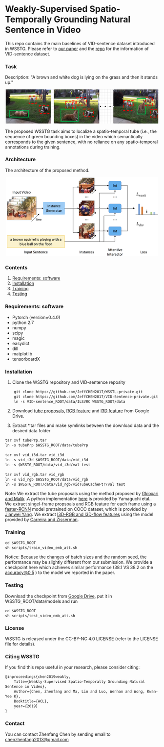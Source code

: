 # Weakly-Supervised Spatio-Temporally Grounding Natural Sentence in Video  

This repo contains the main baselines of VID-sentence dataset introduced in WSSTG.
Please refer to [our paper](https://arxiv.org/abs/1906.02549) and the [repo](https://github.com/JeffCHEN2017/VID-sentence) for the information of VID-sentence dataset.


### Task

<p align="center">
<figcaption>Description: "A brown and white dog is lying on the grass and then it stands up."</figcaption>
</p>
<p align="center">
<img src="images/task.png" alt="task" width="500px">
</p>
<p align="center">
<figcaption>The proposed WSSTG task aims to localize a spatio-temporal tube (i.e., the sequence of green bounding boxes) in the video which semantically corresponds to the given sentence, with no reliance on any spatio-temporal annotations during training.</figcaption>
</p>

### Architecture

<p align="center">
<figcaption>The architecture of the proposed method.</figcaption>
</p>
<p align="center">
<img src="images/frm.png" alt="architecture" width="500px">
</p>

### Contents
1. [Requirements: software](#requirements-software)
2. [Installation](#installation)
3. [Training](#Training)
4. [Testing](#Testing)

### Requirements: software

- Pytorch (version=0.4.0)
- python  2.7 
- numpy
- scipy
- magic
- easydict
- dill
- matplotlib
- tensorboardX


### Installation

1. Clone the WSSTG repository and VID-sentence reposity

```Shell
    git clone https://github.com/JeffCHEN2017/WSSTL-private.git
    git clone https://github.com/JeffCHEN2017/VID-Sentence-private.git
    ln -s VID-sentence_ROOT/data/ILSVRC WSSTG_ROOT/data
```
2. Download [tube proposals](https://drive.google.com/file/d/1SHwXtlb7V8PH4_60-0-VZYL-7kXEG_Wj/view?usp=sharing), [RGB feature](https://drive.google.com/file/d/1ll_AkiByvQsJTdPNVt1TH6BUPbQxjvG_/view?usp=sharing) and [I3D feature](https://drive.google.com/file/d/1SwPGweipeuREZrAXGzu7nPACy9vXNmmp/view?usp=sharing) from Google Drive.

3. Extract  *.tar files and make symlinks between the download data and the desired data folder

```Shell
tar xvf tubePrp.tar
ln -s tubePrp $WSSTG_ROOT/data/tubePrp

tar xvf vid_i3d.tar vid_i3d
ln -s vid_i3d $WSSTG_ROOT/data/vid_i3d
ln -s $WSSTG_ROOT/data/vid_i3d/val test

tar xvf vid_rgb.tar vid_rgb
ln -s vid_rgb $WSSTG_ROOT/data/vid_rgb
ln -s $WSSTG_ROOT/data/vid_rgb/vidTubeCacheFtr/val test
```

  Note: We extract the tube proposals using the method proposed by [Gkioxari and Malik](https://arxiv.org/abs/1411.6031) .A python implementation [here](ttps://www.mi.t.u-tokyo.ac.jp/projects/person_search/) is provided by Yamaguchi etal..
  We extract singel-frame propsoals and RGB feature for each frame using a [faster-RCNN](https://arxiv.org/abs/1506.01497) model pretrained on COCO dataset, which is provided by [Jianwei Yang](https://github.com/jwyang/faster-rcnn.pytorch).
  We extract [I3D-RGB and I3D-flow features](https://arxiv.org/abs/1705.07750) using the model provided by [Carreira and Zisserman](https://github.com/deepmind/kinetics-i3d.git).


### Training
```Shell
cd $WSSTG_ROOT
sh scripts/train_video_emb_att.sh
```
Notice: Because the changes of batch sizes and the random seed, the performance may be slightly different from our submission. We provide a checkpoint here which achieves similar performance (38.1 VS 38.2 on the  accuracy@0.5 ) to the model we reported in the paper.

### Testing
Download the checkpoint from [Google Drive](https://drive.google.com/file/d/1oM0J4jIbcd4SYo9T29ydk3gugoOjFCKA/view?usp=sharing), put it in  WSSTG_ROOT/data/models and run
```Shell
cd $WSSTG_ROOT
sh scripts/test_video_emb_att.sh
```

### License

WSSTG is released under the CC-BY-NC 4.0 LICENSE (refer to the LICENSE file for details).

### Citing WSSTG

If you find this repo useful in your research, please consider citing:

    @inproceedings{chen2019weakly,
        Title={Weakly-Supervised Spatio-Temporally Grounding Natural Sentence in Video},
        Author={Chen, Zhenfang and Ma, Lin and Luo, Wenhan and Wong, Kwan-Yee K},
        Booktitle={ACL},
        year={2019}
    }

### Contact

You can contact Zhenfang Chen by sending email to chenzhenfang2013@gmail.com
